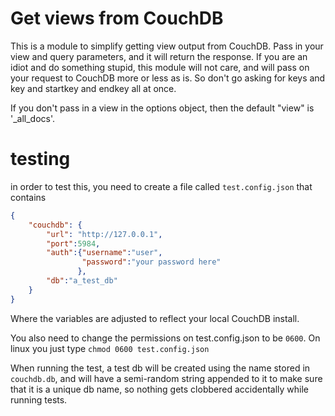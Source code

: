 # Get views from CouchDB

This is a module to simplify getting view output from CouchDB.  Pass
in your view and query parameters, and it will return the response.
If you are an idiot and do something stupid, this module will not
care, and will pass on your request to CouchDB more or less as is.  So
don't go asking for keys and key and startkey and endkey all at once.

If you don't pass in a view in the options object, then the default
"view" is '_all_docs'.

# testing

in order to test this, you need to create a file called
`test.config.json` that contains

``` json
{
    "couchdb": {
        "url": "http://127.0.0.1",
        "port":5984,
        "auth":{"username":"user",
                "password":"your password here"
               },
        "db":"a_test_db"
    }
}
```

Where the variables are adjusted to reflect your local CouchDB
install.

You also need to change the permissions on test.config.json to be
`0600`.  On linux you just type `chmod 0600 test.config.json`

When running the test, a test db will be created using the name stored
in `couchdb.db`, and will have a semi-random string appended to it to
make sure that it is a unique db name, so nothing gets clobbered
accidentally while running tests.
